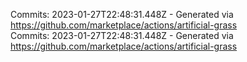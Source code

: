 Commits: 2023-01-27T22:48:31.448Z - Generated via https://github.com/marketplace/actions/artificial-grass
<br>
Commits: 2023-01-27T22:48:31.448Z - Generated via https://github.com/marketplace/actions/artificial-grass
<br>
